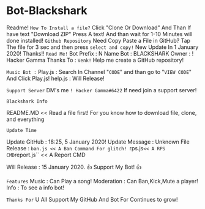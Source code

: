 # Bot-Blackshark

Readme!
``How To Install a file?``
Click "Clone Or Download" 
And Than If have text "Download ZIP" Press A text! And than wait for 1-10 Minutes will done installed!
``Github Repository``
Need Copy Paste a File in GitHub?
Tap The file for 3 sec and then press ``select and copy!``
New Update In 1 January 2020! Thanks!!
``Read Me!``
Bot Prefix : N
Name Bot : BLACKSHARK
Owner : ! Hacker Gamma
Thanks To : ``Venk!`` Help me create a GitHub repository!

``Music Bot :``
Play.js : Search In Channel "``CODE``" and than go to "``VIEW CODE``" And Click Play.js!
help.js : Will Release!

``Support Server``
DM's me ``! Hacker Gamma#6422`` If need join a support server!

``Blackshark Info``

README.MD << Read a file first! For you know how to download file, clone, and everything

``Update Time``

Update GitHub : 18:25, 5 January 2020!
Update Message : Unknown
File Release : ``ban.js << A Ban Command For glitch!
               ``rps.js`` << A RPS CMD
               ``report.js`` << A Report CMD

Will Release : 15 January 2020.
👍 Support My Bot! 👍

``Features``
Music : Can Play a song!
Moderation : Can Ban,Kick,Mute a player!
Info : To see a info bot!

``Thanks For``
U All Support My GitHub And Bot For Continues to grow! 
